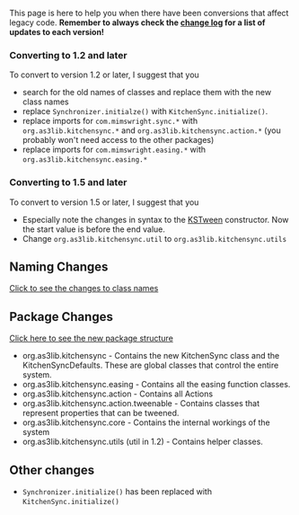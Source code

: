 This page is here to help you when there have been conversions that affect legacy code. **Remember to always check the [change log](ChangeLog.md) for a list of updates to each version!**

### Converting to 1.2 and later ###
To convert to version 1.2 or later, I suggest that you
  * search for the old names of classes and replace them with the new class names
  * replace `Synchronizer.initialze()` with `KitchenSync.initialize()`.
  * replace imports for `com.mimswright.sync.*` with `org.as3lib.kitchensync.*` and `org.as3lib.kitchensync.action.*` (you probably won't need access to the other packages)
  * replace imports for `com.mimswright.easing.*` with `org.as3lib.kitchensync.easing.*`

### Converting to 1.5 and later ###
To convert to version 1.5 or later, I suggest that you
  * Especially note the changes in syntax to the [KSTween](KSTween.md) constructor. Now the start value is before the end value.
  * Change `org.as3lib.kitchensync.util` to `org.as3lib.kitchensync.utils`

## Naming Changes ##
[Click to see the changes to class names](http://spreadsheets.google.com/pub?key=pIE-vTZCHHbSyu2Kwb_VWEQ&output=html&gid=0&single=true)

## Package Changes ##
[Click here to see the new package structure](http://spreadsheets.google.com/pub?key=pIE-vTZCHHbSyu2Kwb_VWEQ&output=html&gid=1&single=true)

  * org.as3lib.kitchensync - Contains the new KitchenSync class and the KitchenSyncDefaults. These are global classes that control the entire system.
  * org.as3lib.kitchensync.easing - Contains all the easing function classes.
  * org.as3lib.kitchensync.action - Contains all Actions
  * org.as3lib.kitchensync.action.tweenable - Contains classes that represent properties that can be tweened.
  * org.as3lib.kitchensync.core - Contains the internal workings of the system
  * org.as3lib.kitchensync.utils (util in 1.2) - Contains helper classes.

## Other changes ##
  * `Synchronizer.initialize()` has been replaced with `KitchenSync.initialize()`